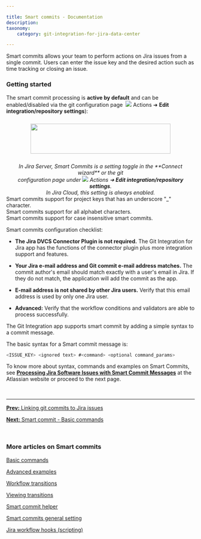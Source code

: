 ```yaml
---

title: Smart commits - Documentation
description:
taxonomy:
    category: git-integration-for-jira-data-center

---
```


Smart commits allows your team to perform actions on Jira issues from a single commit. Users can enter the issue key and the desired action such as time tracking or closing an issue.

### Getting started

The smart commit processing is **active by default** and can be enabled/disabled via the git configuration page &nbsp;<img src='/wp-content/uploads/actions-icon.png' /> Actions ➜ **Edit integration/repository settings**):

<img src='/wp-content/uploads/gij-smart-commit-setting.png' width=374 height=80 style='display:block;margin:25px auto;max-width:100%' />

<div align='center'>
    <i>In Jira Server, Smart Commits is a setting toggle in the **Connect wizard** or the git<br>
    configuration page under <img src='/wp-content/uploads/actions-icon.png' /> Actions ➜ <b>Edit integration/repository settings</b>.<br>
    In Jira Cloud, this setting is always enabled.</i>
</div>

<div class="bbb-callout bbb--info">
    <div class="irow">
    <div class="ilogobox">
        <span class="logoimg"></span>
    </div>
    <div class="imsgbox">
        Smart commits support for project keys that has an underscore "_" character.<br>
        Smart commits support for all alphabet characters.<br>
        Smart commits support for case insensitive smart commits.
    </div>
    </div>
</div>

Smart commits configuration checklist:

*   **The Jira DVCS Connector Plugin is not required.**
    The Git Integration for Jira app has the functions of the connector plugin plus more integration support and features.

*   **Your Jira e-mail address and Git commit e-mail address matches.**
    The commit author's email should match exactly with a user's email in Jira. If they do not match, the application will add the commit as the app.

*   **E-mail address is not shared by other Jira users.**
    Verify that this email address is used by only one Jira user.

*   **Advanced:** Verify that the workflow conditions and validators are able to process successfully.

The Git Integration app supports smart commit by adding a simple syntax to a commit message.

The basic syntax for a Smart commit message is:

```java
<ISSUE_KEY> <ignored text> #<command> <optional command_params>
```

To know more about syntax, commands and examples on Smart Commits, see <a href='https://confluence.atlassian.com/bitbucket/processing-jira-software-issues-with-smart-commit-messages-298979931.html' target='_blank'><b>Processing Jira Software Issues with Smart Commit Messages</b></a> at the Atlassian website or proceed to the next page.

&nbsp;
* * *

[**Prev:** Linking git commits to Jira issues](/git-integration-for-jira-data-center/linking-git-commits-to-jira-issues-gij-self-managed)

[**Next:** Smart commit - Basic commands](/git-integration-for-jira-data-center/basic-commands-gij-self-managed)

&nbsp;

### More articles on Smart commits

[Basic commands](/git-integration-for-jira-data-center/basic-commands-gij-self-managed)

[Advanced examples](/git-integration-for-jira-data-center/advanced-examples-gij-self-managed)

[Workflow transitions](/git-integration-for-jira-data-center/workflow-transitions-gij-self-managed)

[Viewing transitions](/git-integration-for-jira-data-center/viewing-transitions-gij-self-managed)

[Smart commit helper](/git-integration-for-jira-data-center/smart-commit-helper-gij-self-managed)

[Smart commits general setting](/git-integration-for-jira-data-center/smart-commits-general-setting-gij-self-managed)

[Jira workflow hooks (scripting)](/git-integration-for-jira-data-center/scripting-(jira-git-workflow-hooks)-gij-self-managed)


